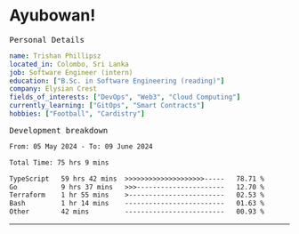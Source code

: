 # Ayubowan!

<samp>Personal Details</samp>

```yaml
name: Trishan Phillipsz
located_in: Colombo, Sri Lanka
job: Software Engineer (intern)
education: ["B.Sc. in Software Engineering (reading)"]
company: Elysian Crest
fields_of_interests: ["DevOps", "Web3", "Cloud Computing"]
currently_learning: ["GitOps", "Smart Contracts"]
hobbies: ["Football", "Cardistry"]
```

<samp>Development breakdown</samp>

<!--START_SECTION:waka-->

```txt
From: 05 May 2024 - To: 09 June 2024

Total Time: 75 hrs 9 mins

TypeScript   59 hrs 42 mins  >>>>>>>>>>>>>>>>>>>>-----   78.71 %
Go           9 hrs 37 mins   >>>----------------------   12.70 %
Terraform    1 hr 55 mins    >------------------------   02.53 %
Bash         1 hr 14 mins    -------------------------   01.63 %
Other        42 mins         -------------------------   00.93 %
```

<!--END_SECTION:waka-->

---
